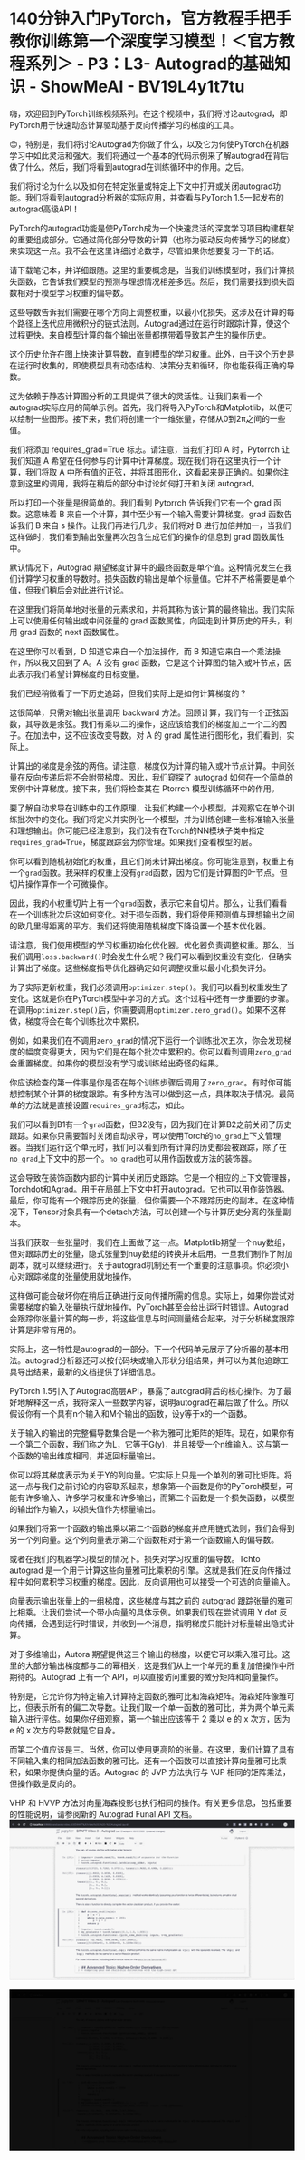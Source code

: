 # 140分钟入门PyTorch，官方教程手把手教你训练第一个深度学习模型！＜官方教程系列＞ - P3：L3- Autograd的基础知识 - ShowMeAI - BV19L4y1t7tu

嗨，欢迎回到PyTorch训练视频系列。在这个视频中，我们将讨论autograd，即PyTorch用于快速动态计算驱动基于反向传播学习的梯度的工具。

😊，特别是，我们将讨论Autograd为你做了什么，以及它为何使PyTorch在机器学习中如此灵活和强大。我们将通过一个基本的代码示例来了解autograd在背后做了什么。然后，我们将看到autograd在训练循环中的作用。之后。

我们将讨论为什么以及如何在特定张量或特定上下文中打开或关闭autograd功能。我们将看到autograd分析器的实际应用，并查看与PyTorch 1.5一起发布的autograd高级API！[](img/25eee23f7825074bf201a2a5a23d28cb_1.png)

PyTorch的autograd功能是使PyTorch成为一个快速灵活的深度学习项目构建框架的重要组成部分。它通过简化部分导数的计算（也称为驱动反向传播学习的梯度）来实现这一点。我不会在这里详细讨论数学，尽管如果你想要复习一下的话。

请下载笔记本，并详细跟随。这里的重要概念是，当我们训练模型时，我们计算损失函数，它告诉我们模型的预测与理想情况相差多远。然后，我们需要找到损失函数相对于模型学习权重的偏导数。

这些导数告诉我们需要在哪个方向上调整权重，以最小化损失。这涉及在计算的每个路径上迭代应用微积分的链式法则。Autograd通过在运行时跟踪计算，使这个过程更快。来自模型计算的每个输出张量都携带着导致其产生的操作历史。

这个历史允许在图上快速计算导数，直到模型的学习权重。此外，由于这个历史是在运行时收集的，即使模型具有动态结构、决策分支和循环，你也能获得正确的导数。

这为依赖于静态计算图分析的工具提供了很大的灵活性。让我们来看一个autograd实际应用的简单示例。首先，我们将导入PyTorch和Matplotlib，以便可以绘制一些图形。接下来，我们将创建一个一维张量，存储从0到2π之间的一些值。

我们将添加 requires_grad=True 标志。请注意，当我们打印 A 时，Pytorrch 让我们知道 A 希望在任何参与的计算中计算梯度。现在我们将在这里执行一个计算，我们将取 A 中所有值的正弦，并将其图形化，这看起来是正确的。如果你注意到这里的调用，我将在稍后的部分中讨论如何打开和关闭 autograd。

所以打印一个张量是很简单的。我们看到 Pytorrch 告诉我们它有一个 grad 函数。这意味着 B 来自一个计算，其中至少有一个输入需要计算梯度。grad 函数告诉我们 B 来自 s 操作。让我们再进行几步。我们将对 B 进行加倍并加一，当我们这样做时，我们看到输出张量再次包含生成它们的操作的信息到 grad 函数属性中。

默认情况下，Autograd 期望梯度计算中的最终函数是单个值。这种情况发生在我们计算学习权重的导数时。损失函数的输出是单个标量值。它并不严格需要是单个值，但我们稍后会对此进行讨论。

在这里我们将简单地对张量的元素求和，并将其称为该计算的最终输出。我们实际上可以使用任何输出或中间张量的 grad 函数属性，向回走到计算历史的开头，利用 grad 函数的 next 函数属性。

在这里你可以看到，D 知道它来自一个加法操作，而 B 知道它来自一个乘法操作，所以我又回到了 A。A 没有 grad 函数，它是这个计算图的输入或叶节点，因此表示我们希望计算梯度的目标变量。

我们已经稍微看了一下历史追踪，但我们实际上是如何计算梯度的？

这很简单，只需对输出张量调用 backward 方法。回顾计算，我们有一个正弦函数，其导数是余弦。我们有乘以二的操作，这应该给我们的梯度加上一个二的因子。在加法中，这不应该改变导数。对 A 的 grad 属性进行图形化，我们看到，实际上。

计算出的梯度是余弦的两倍。请注意，梯度仅为计算的输入或叶节点计算。中间张量在反向传递后将不会附带梯度。因此，我们窥探了 autograd 如何在一个简单的案例中计算梯度。接下来，我们将检查其在 Ptorrch 模型训练循环中的作用。

要了解自动求导在训练中的工作原理，让我们构建一个小模型，并观察它在单个训练批次中的变化。我们将定义并实例化一个模型，并为训练创建一些标准输入张量和理想输出。你可能已经注意到，我们没有在Torch的NN模块子类中指定`requires_grad=True`，梯度跟踪会为你管理。如果我们查看模型的层。

你可以看到随机初始化的权重，且它们尚未计算出梯度。你可能注意到，权重上有一个`grad`函数。我采样的权重上没有`grad`函数，因为它们是计算图的叶节点。但切片操作算作一个可微操作。

因此，我的小权重切片上有一个`grad`函数，表示它来自切片。那么，让我们看看在一个训练批次后这如何变化。对于损失函数，我们将使用预测值与理想输出之间的欧几里得距离的平方。我们还将使用随机梯度下降设置一个基本优化器。

请注意，我们使用模型的学习权重初始化优化器。优化器负责调整权重。那么，当我们调用`loss.backward()`时会发生什么呢？我们可以看到权重没有变化，但确实计算出了梯度。这些梯度指导优化器确定如何调整权重以最小化损失评分。

为了实际更新权重，我们必须调用`optimizer.step()`。我们可以看到权重发生了变化。这就是你在PyTorch模型中学习的方式。这个过程中还有一步重要的步骤。在调用`optimizer.step()`后，你需要调用`optimizer.zero_grad()`。如果不这样做，梯度将会在每个训练批次中累积。

例如，如果我们在不调用`zero_grad`的情况下运行一个训练批次五次，你会发现梯度的幅度变得更大，因为它们是在每个批次中累积的。你可以看到调用`zero_grad`会重置梯度。如果你的模型没有学习或训练给出奇怪的结果。

你应该检查的第一件事是你是否在每个训练步骤后调用了`zero_grad`。有时你可能想控制某个计算的梯度跟踪。有多种方法可以做到这一点，具体取决于情况。最简单的方法就是直接设置`requires_grad`标志，如此。

我们可以看到B1有一个`grad`函数，但B2没有，因为我们在计算B2之前关闭了历史跟踪。如果你只需要暂时关闭自动求导，可以使用Torch的`no_grad`上下文管理器。当我们运行这个单元时，我们可以看到所有计算的历史都会被跟踪，除了在`no_grad`上下文中的那一个。`no_grad`也可以用作函数或方法的装饰器。

这会导致在装饰函数内部的计算中关闭历史跟踪。它是一个相应的上下文管理器，Torchdot和Agrad。用于在局部上下文中打开autograd。它也可以用作装饰器。最后，你可能有一个跟踪历史的张量，但你需要一个不跟踪历史的副本。在这种情况下，Tensor对象具有一个detach方法，可以创建一个与计算历史分离的张量副本。

当我们获取一些张量时，我们在上面做了这一点。Matplotlib期望一个nuy数组，但对跟踪历史的张量，隐式张量到nuy数组的转换并未启用。一旦我们制作了附加副本，就可以继续进行。关于autograd机制还有一个重要的注意事项。你必须小心对跟踪梯度的张量使用就地操作。

这样做可能会破坏你在稍后正确进行反向传播所需的信息。实际上，如果你尝试对需要梯度的输入张量执行就地操作，PyTorch甚至会给出运行时错误。Autograd会跟踪你张量计算的每一步，将这些信息与时间测量结合起来，对于分析梯度跟踪计算是非常有用的。

实际上，这一特性是autograd的一部分。下一个代码单元展示了分析器的基本用法。autograd分析器还可以按代码块或输入形状分组结果，并可以为其他追踪工具导出结果，最新的文档提供了详细信息。

PyTorch 1.5引入了Autograd高层API，暴露了autograd背后的核心操作。为了最好地解释这一点，我将深入一些数学内容，说明autograd在幕后做了什么。所以假设你有一个具有n个输入和M个输出的函数，设y等于x的一个函数。

关于输入的输出的完整偏导数集合是一个称为雅可比矩阵的矩阵。现在，如果你有一个第二个函数，我们称之为L，它等于G(y)，并且接受一个n维输入。这与第一个函数的输出维度相同，并返回标量输出。

你可以将其梯度表示为关于Y的列向量。它实际上只是一个单列的雅可比矩阵。将这一点与我们之前讨论的内容联系起来，想象第一个函数是你的PyTorch模型，可能有许多输入、许多学习权重和许多输出，而第二个函数是一个损失函数，以模型的输出作为输入，以损失值作为标量输出。

如果我们将第一个函数的输出乘以第二个函数的梯度并应用链式法则，我们会得到另一个列向量。这个列向量表示第二个函数相对于第一个函数输入的偏导数。

或者在我们的机器学习模型的情况下。损失对学习权重的偏导数。Tchto autograd 是一个用于计算这些向量雅可比乘积的引擎。这就是我们在反向传播过程中如何累积学习权重的梯度。因此，反向调用也可以接受一个可选的向量输入。

向量表示输出张量上的一组梯度，这些梯度与其之前的 autograd 跟踪张量的雅可比相乘。让我们尝试一个带小向量的具体示例。如果我们现在尝试调用 Y dot 反向传播，会遇到运行时错误，并收到一个消息，指明梯度只能针对标量输出隐式计算。

对于多维输出，Autora 期望提供这三个输出的梯度，以便它可以乘入雅可比。这里的大部分输出梯度都与二的幂相关，这是我们从上一个单元的重复加倍操作中所期待的。Autograd 上有一个 API，可以直接访问重要的微分矩阵和向量操作。

特别是，它允许你为特定输入计算特定函数的雅可比和海森矩阵。海森矩阵像雅可比，但表示所有的偏二次导数。让我们取一个单一函数的雅可比，并为两个单元素输入进行评估。如果你仔细观察，第一个输出应该等于 2 乘以 e 的 x 次方，因为 e 的 x 次方的导数就是它自身。

而第二个值应该是三。当然，你可以使用更高阶的张量。在这里，我们计算了具有不同输入集的相同加法函数的雅可比。还有一个函数可以直接计算向量雅可比乘积，如果你提供向量的话。Autograd 的 JVP 方法执行与 VJP 相同的矩阵乘法，但操作数是反向的。

VHP 和 HVVP 方法对向量海森投影也执行相同的操作。有关更多信息，包括重要的性能说明，请参阅新的 Autograd Funal API 文档。![](img/25eee23f7825074bf201a2a5a23d28cb_3.png)

![](img/25eee23f7825074bf201a2a5a23d28cb_4.png)
